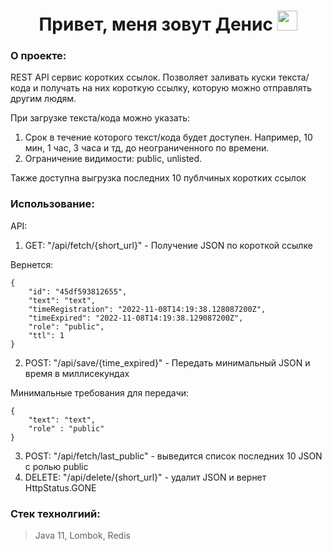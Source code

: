 <h1 align="center">Привет, меня зовут Денис</a> 
<img src="https://github.com/blackcater/blackcater/raw/main/images/Hi.gif" height="32"/></h1>

### О проекте: ###
REST API сервис коротких ссылок. Позволяет заливать куски текста/кода и получать на них короткую ссылку, которую можно отправлять другим людям.

При загрузке текста/кода можно указать:
1. Срок в течение которого текст/кода будет доступен. Например, 10 мин, 1 час, 3 часа и тд, до неограниченного по времени.
2. Ограничение видимости: public, unlisted.

Также доступна выгрузка последних 10 публчиных коротких ссылок

### Использование: ###
API:
1. GET: "/api/fetch/{short_url}" - Получение JSON по короткой ссылке

Вернется: 
```
{
    "id": "45df593812655",
    "text": "text",
    "timeRegistration": "2022-11-08T14:19:38.128087200Z",
    "timeExpired": "2022-11-08T14:19:38.129087200Z",
    "role": "public",
    "ttl": 1
}
```
2. POST: "/api/save/{time_expired}" - Передать минимальный JSON и время в миллисекундах

Минимальные требования для передачи:
```
{
    "text": "text",
    "role" : "public"
}
```
3. POST: "/api/fetch/last_public" - выведится список последних 10 JSON с ролью public
4. DELETE: "/api/delete/{short_url}" - удалит JSON и вернет HttpStatus.GONE

### Стек технолгиий: ###
> Java 11, Lombok, Redis
